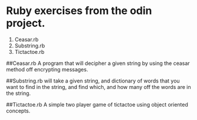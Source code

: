 # Ruby exercises from the odin project. 
1. Ceasar.rb
2. Substring.rb
3. Tictactoe.rb

##Ceasar.rb
A program that will decipher a given string by using the ceasar method off encrypting messages.

##Substring.rb
will take a given string, and dictionary of words that you want to find in the string, and find which, and how many off the words are in the string.

##Tictactoe.rb
A simple two player game of tictactoe using object oriented concepts.
